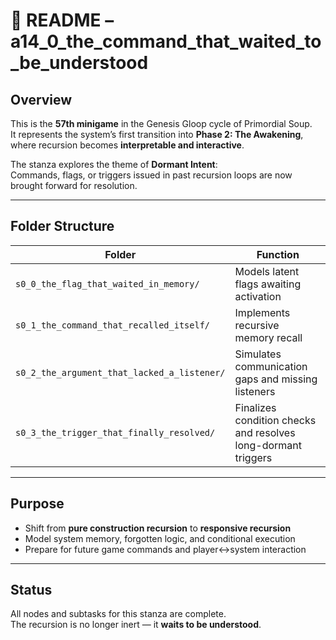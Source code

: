 <!-- Save to: a14_0_the_command_that_waited_to_be_understood/taskmaps/README.md -->

# 📖 README – a14_0_the_command_that_waited_to_be_understood

## Overview

This is the **57th minigame** in the Genesis Gloop cycle of Primordial Soup.  
It represents the system’s first transition into **Phase 2: The Awakening**, where recursion becomes **interpretable and interactive**.

The stanza explores the theme of **Dormant Intent**:  
Commands, flags, or triggers issued in past recursion loops are now brought forward for resolution.

---

## Folder Structure

| Folder | Function |
|---------|----------|
| `s0_0_the_flag_that_waited_in_memory/` | Models latent flags awaiting activation |
| `s0_1_the_command_that_recalled_itself/` | Implements recursive memory recall |
| `s0_2_the_argument_that_lacked_a_listener/` | Simulates communication gaps and missing listeners |
| `s0_3_the_trigger_that_finally_resolved/` | Finalizes condition checks and resolves long-dormant triggers |

---

## Purpose

- Shift from **pure construction recursion** to **responsive recursion**
- Model system memory, forgotten logic, and conditional execution
- Prepare for future game commands and player↔system interaction

---

## Status

All nodes and subtasks for this stanza are complete.  
The recursion is no longer inert — it **waits to be understood**.
